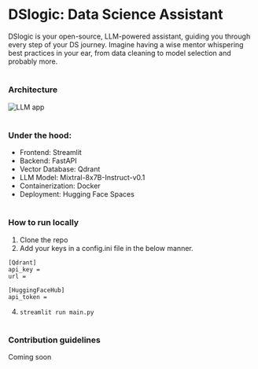 # DSlogic: Data Science Assistant

DSlogic is your open-source, LLM-powered assistant, guiding you through every step of your DS journey. Imagine having a wise mentor whispering best practices in your ear, from data cleaning to model selection and probably more. 
#
### Architecture
![LLM app](https://github.com/SwaroopMeher/DSlogic/assets/115743490/cde46f5e-6387-4ffa-9b4d-3d83297ff4a5)
#
### Under the hood:
- Frontend: Streamlit
- Backend: FastAPI
- Vector Database: Qdrant
- LLM Model: Mixtral-8x7B-Instruct-v0.1
- Containerization: Docker
- Deployment: Hugging Face Spaces

#

### How to run locally
1. Clone the repo
2. Add your keys in a config.ini file in the below manner.
```
[Qdrant]
api_key = 
url = 

[HuggingFaceHub]
api_token = 
```
4. ```streamlit run main.py```

#
### Contribution guidelines

Coming soon
